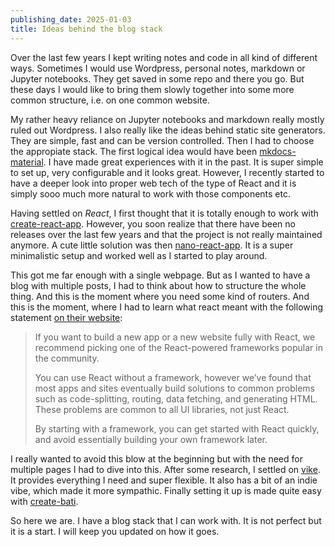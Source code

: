```yaml
---
publishing_date: 2025-01-03
title: Ideas behind the blog stack
---
```


Over the last few years I kept writing notes and code in all kind of different ways. Sometimes I would use Wordpress, personal notes, markdown or Jupyter notebooks. They get saved in some repo and there you go. But these days I would like to bring them slowly together into some more common structure, i.e. on one common website.

My rather heavy reliance on Jupyter notebooks and markdown really mostly ruled out Wordpress. I also really like the ideas behind static site generators. They are simple, fast and can be version controlled. Then I had to choose the appropiate stack. The first logical idea would have been [mkdocs-material](https://squidfunk.github.io/mkdocs-material/). I have made great experiences with it in the past. It is super simple to set up, very configurable and it looks great. However, I recently started to have a deeper look into proper web tech of the type of React and it is simply sooo much more natural to work with those components etc.

Having settled on _React_, I first thought that it is totally enough to work with [create-react-app](https://create-react-app.dev/). However, you soon realize that there have been no releases over the last few years and that the project is not really maintained anymore. A cute little solution was then [nano-react-app](ttps://github.com/nano-react-app/nano-react-app). It is a super minimalistic setup and worked well as I started to play around.

This got me far enough with a single webpage. But as I wanted to have a blog with multiple posts, I had to think about how to structure the whole thing. And this is the moment where you need some kind of routers. And this is the moment, where I had to learn what react meant with the following statement [on their website](https://react.dev/learn/start-a-new-react-project):

> If you want to build a new app or a new website fully with React, we recommend picking one of the React-powered frameworks popular in the community.
>
> You can use React without a framework, however we’ve found that most apps and sites eventually build solutions to common problems such as code-splitting, routing, data fetching, and generating HTML. These problems are common to all UI libraries, not just React.
>
> By starting with a framework, you can get started with React quickly, and avoid essentially building your own framework later.

I really wanted to avoid this blow at the beginning but with the need for multiple pages I had to dive into this. After some research, I settled on [vike](https://vike.dev/). It provides everything I need and super flexible. It also has a bit of an indie vibe, which made it more sympathic. Finally setting it up is made quite easy with [create-bati](https://batijs.dev).

So here we are. I have a blog stack that I can work with. It is not perfect but it is a start. I will keep you updated on how it goes.
